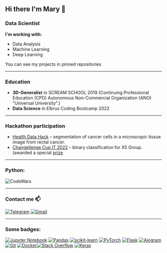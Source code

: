 ## Hi there I'm Mary 👋
### Data Scientist
__I'm working with:__
* Data Analysis
* Machine Learning
* Deep Learning

You can see my projects in pinned repositories
___

### Education
* **3D-Generalist** in SCREAM SCHOOL 2019 (Continuing Professional Education (CPD) Autonomous Non-Commercial Organization (ANO) "Universal University".)
* **Data Science** in Elbrus Coding Bootcamp 2022
___
### Hackathon participation 
- [Health Data Hack](https://codenrock.com/contests/hackhealth#/discussions/336) – segmentation of cancer cells in a microscopic tissue image from rectal cancer.
- [Changellenge Cup IT 2022](https://changellenge.com/tpage/pervyy-tur-changellenge-cup-it-2022/) – binary classification for X5 Group. (awarded a special [prize](https://user-images.githubusercontent.com/95253195/164060741-270c0a67-465c-46ea-9ecb-508d9e5b38ac.png)

___
### Python:
![CodeWars](https://www.codewars.com/users/mashaavgvst/badges/large)
___
### Contact me 📫
[![Telegram](https://img.shields.io/badge/Telegram-2CA5E0?style=for-the-badge&logo=telegram&logoColor=white)](https://t.me/mashaavgust) [![Gmail](https://img.shields.io/badge/Gmail-D14836?style=for-the-badge&logo=gmail&logoColor=white)](saltykovamariya56@gmail.com)
___
### Some badges:
[![Jupyter Notebook](https://img.shields.io/badge/jupyter-%23FA0F00.svg?style=for-the-badge&logo=jupyter&logoColor=white)](https://jupyter.org) [![Pandas](https://img.shields.io/badge/pandas-%23150458.svg?style=for-the-badge&logo=pandas&logoColor=white)](https://pandas.pydata.org) [![scikit-learn](https://img.shields.io/badge/scikit--learn-%23F7931E.svg?style=for-the-badge&logo=scikit-learn&logoColor=white)](https://scikit-learn.org/) [![PyTorch](https://img.shields.io/badge/pytorch-%23D00000.svg?style=for-the-badge&logo=pytorch&logoColor=white)](https://pytorch.org/) [![Flask](https://img.shields.io/badge/flask-%23000.svg?style=for-the-badge&logo=flask&logoColor=white)](https://flask.palletsprojects.com/en/2.0.x/) [![Aiogram](https://img.shields.io/badge/Aiogram-2CA5E0?style=for-the-badge&logo=telegram&logoColor=white)](https://docs.aiogram.dev/) [![Git](https://img.shields.io/badge/git-%23F05033.svg?style=for-the-badge&logo=git&logoColor=white)](https://git-scm.com) [![Docker](https://img.shields.io/badge/docker-%230db7ed.svg?style=for-the-badge&logo=docker&logoColor=white)](https://www.docker.com)[![Stack Overflow](https://img.shields.io/badge/-Stackoverflow-FE7A16?style=for-the-badge&logo=stack-overflow&logoColor=white)](https://stackoverflow.com) [![Keras](https://img.shields.io/badge/Keras-%23D00000.svg?style=for-the-badge&logo=Keras&logoColor=white)](https://keras.io)
